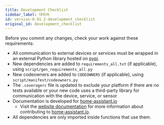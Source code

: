 ```yaml
---
title: Development Checklist
sidebar_label: 대하여
id: version-0.91.2-development_checklist
original_id: development_checklist
---
```



Before you commit any changes, check your work against these requirements:

- All communication to external devices or services must be wrapped in an external Python library hosted on [pypi](https://pypi.python.org/pypi).
- New dependencies are added to `requirements_all.txt` (if applicable), using `script/gen_requirements_all.py`
- New codeowners are added to `CODEOWNERS` (if applicable), using `script/manifest/codeowners.py`
- The `.coveragerc` file is updated to exclude your platform if there are no tests available or your new code uses a third-party library for communication with the device, service, or sensor
- Documentation is developed for [home-assistant.io](https://home-assistant.io/) 
   - Visit the [website documentation](https://www.home-assistant.io/developers/documentation/) for more information about contributing to [home-assistant.io](https://github.com/home-assistant/home-assistant.github.io).
- All dependencies are only imported inside functions that use them.